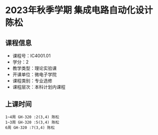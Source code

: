 # 2023年秋季学期 集成电路自动化设计 陈松






## 课程信息

- 课程号：IC4001.01
- 学分：2
- 教学类型：理论实验课
- 开课单位：微电子学院
- 课程类别：专业选修
- 课程层次：本科计划内课程

## 上课时间

```
1~4周 GH-320 :2(3,4) 陈松
1~3周 GH-320 :5(3,4) 陈松
6周 GH-320 :7(3,4) 陈松
```

